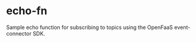 # echo-fn

Sample echo function for subscribing to topics using the OpenFaaS event-connector SDK.


